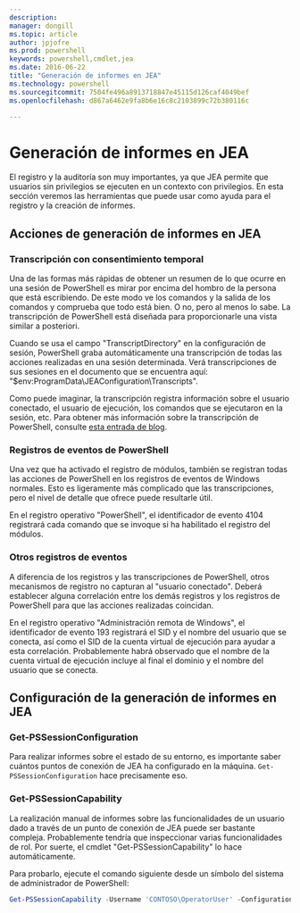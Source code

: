 ```yaml
---
description: 
manager: dongill
ms.topic: article
author: jpjofre
ms.prod: powershell
keywords: powershell,cmdlet,jea
ms.date: 2016-06-22
title: "Generación de informes en JEA"
ms.technology: powershell
ms.sourcegitcommit: 7504fe496a8913718847e45115d126caf4049bef
ms.openlocfilehash: d867a6462e9fa8b6e16c8c2103899c72b380116c

---
```


# Generación de informes en JEA
El registro y la auditoría son muy importantes, ya que JEA permite que usuarios sin privilegios se ejecuten en un contexto con privilegios.
En esta sección veremos las herramientas que puede usar como ayuda para el registro y la creación de informes.

## Acciones de generación de informes en JEA
### Transcripción con consentimiento temporal
Una de las formas más rápidas de obtener un resumen de lo que ocurre en una sesión de PowerShell es mirar por encima del hombro de la persona que está escribiendo.
De este modo ve los comandos y la salida de los comandos y comprueba que todo está bien.
O no, pero al menos lo sabe.
La transcripción de PowerShell está diseñada para proporcionarle una vista similar a posteriori.

Cuando se usa el campo "TranscriptDirectory" en la configuración de sesión, PowerShell graba automáticamente una transcripción de todas las acciones realizadas en una sesión determinada.
Verá transcripciones de sus sesiones en el documento que se encuentra aquí: "$env:ProgramData\JEAConfiguration\Transcripts".

Como puede imaginar, la transcripción registra información sobre el usuario conectado, el usuario de ejecución, los comandos que se ejecutaron en la sesión, etc.
Para obtener más información sobre la transcripción de PowerShell, consulte [esta entrada de blog](http://blogs.msdn.com/b/powershell/archive/2015/06/09/powershell-the-blue-team.aspx).

### Registros de eventos de PowerShell
Una vez que ha activado el registro de módulos, también se registran todas las acciones de PowerShell en los registros de eventos de Windows normales.
Esto es ligeramente más complicado que las transcripciones, pero el nivel de detalle que ofrece puede resultarle útil.

En el registro operativo "PowerShell", el identificador de evento 4104 registrará cada comando que se invoque si ha habilitado el registro del módulos.

### Otros registros de eventos
A diferencia de los registros y las transcripciones de PowerShell, otros mecanismos de registro no capturan al "usuario conectado".
Deberá establecer alguna correlación entre los demás registros y los registros de PowerShell para que las acciones realizadas coincidan.

En el registro operativo "Administración remota de Windows", el identificador de evento 193 registrará el SID y el nombre del usuario que se conecta, así como el SID de la cuenta virtual de ejecución para ayudar a esta correlación.
Probablemente habrá observado que el nombre de la cuenta virtual de ejecución incluye al final el dominio y el nombre del usuario que se conecta.

## Configuración de la generación de informes en JEA
### Get-PSSessionConfiguration
Para realizar informes sobre el estado de su entorno, es importante saber cuántos puntos de conexión de JEA ha configurado en la máquina.
`Get-PSSessionConfiguration` hace precisamente eso.

### Get-PSSessionCapability
La realización manual de informes sobre las funcionalidades de un usuario dado a través de un punto de conexión de JEA puede ser bastante compleja.
Probablemente tendría que inspeccionar varias funcionalidades de rol.
Por suerte, el cmdlet "Get-PSSessionCapability" lo hace automáticamente.

Para probarlo, ejecute el comando siguiente desde un símbolo del sistema de administrador de PowerShell:
```PowerShell
Get-PSSessionCapability -Username 'CONTOSO\OperatorUser' -ConfigurationName JEADemo
```




<!--HONumber=Jun16_HO4-->


